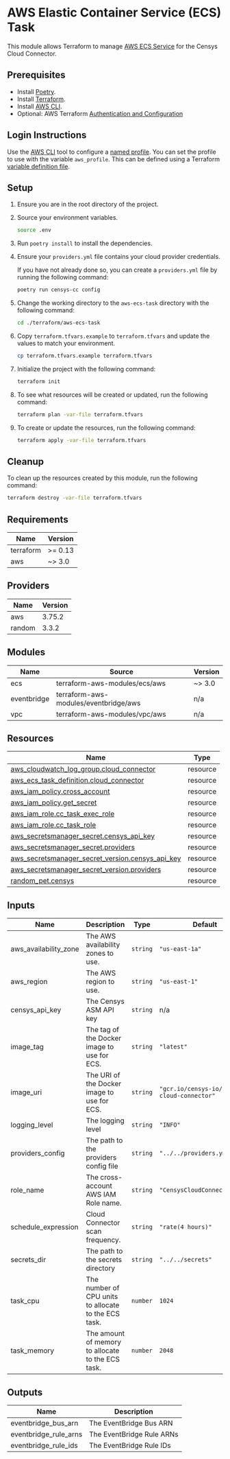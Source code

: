 # AWS Elastic Container Service (ECS) Task

This module allows Terraform to manage
[AWS ECS Service](https://aws.amazon.com/ecs/) for the Censys Cloud Connector.

## Prerequisites

- Install [Poetry](https://python-poetry.org/docs/).
- Install [Terraform](https://www.terraform.io/downloads).
- Install [AWS CLI](https://aws.amazon.com/cli/).
- Optional: AWS Terraform [Authentication and Configuration][tf-aws-auth]

## Login Instructions

Use the [AWS CLI][aws-cli] tool to configure a [named profile][aws-cli-named-profile].
You can set the profile to use with the variable `aws_profile`. This can be
defined using a Terraform [variable definition file][tf-var-def-file].

## Setup

1. Ensure you are in the root directory of the project.
2. Source your environment variables.

   ```sh
   source .env
   ```

3. Run `poetry install` to install the dependencies.
4. Ensure your `providers.yml` file contains your cloud provider credentials.

   If you have not already done so, you can create a `providers.yml` file by
   running the following command:

   ```sh
   poetry run censys-cc config
   ```

5. Change the working directory to the `aws-ecs-task` directory
   with the following command:

    ```sh
    cd ./terraform/aws-ecs-task
    ```

6. Copy `terraform.tfvars.example` to `terraform.tfvars` and update the values
   to match your environment.

   ```sh
   cp terraform.tfvars.example terraform.tfvars
   ```

7. Initialize the project with the following command:

   ```sh
   terraform init
   ```

8. To see what resources will be created or updated, run the following command:

   ```sh
   terraform plan -var-file terraform.tfvars
   ```

9. To create or update the resources, run the following command:

   ```sh
   terraform apply -var-file terraform.tfvars
   ```

## Cleanup

To clean up the resources created by this module, run the following command:

```sh
terraform destroy -var-file terraform.tfvars
```

<!-- markdownlint-disable -->
<!-- BEGIN_TF_DOCS -->
## Requirements

| Name | Version |
|------|---------|
| terraform | >= 0.13 |
| aws | ~> 3.0 |

## Providers

| Name | Version |
|------|---------|
| aws | 3.75.2 |
| random | 3.3.2 |

## Modules

| Name | Source | Version |
|------|--------|---------|
| ecs | terraform-aws-modules/ecs/aws | ~> 3.0 |
| eventbridge | terraform-aws-modules/eventbridge/aws | n/a |
| vpc | terraform-aws-modules/vpc/aws | n/a |

## Resources

| Name | Type |
|------|------|
| [aws_cloudwatch_log_group.cloud_connector](https://registry.terraform.io/providers/hashicorp/aws/latest/docs/resources/cloudwatch_log_group) | resource |
| [aws_ecs_task_definition.cloud_connector](https://registry.terraform.io/providers/hashicorp/aws/latest/docs/resources/ecs_task_definition) | resource |
| [aws_iam_policy.cross_account](https://registry.terraform.io/providers/hashicorp/aws/latest/docs/resources/iam_policy) | resource |
| [aws_iam_policy.get_secret](https://registry.terraform.io/providers/hashicorp/aws/latest/docs/resources/iam_policy) | resource |
| [aws_iam_role.cc_task_exec_role](https://registry.terraform.io/providers/hashicorp/aws/latest/docs/resources/iam_role) | resource |
| [aws_iam_role.cc_task_role](https://registry.terraform.io/providers/hashicorp/aws/latest/docs/resources/iam_role) | resource |
| [aws_secretsmanager_secret.censys_api_key](https://registry.terraform.io/providers/hashicorp/aws/latest/docs/resources/secretsmanager_secret) | resource |
| [aws_secretsmanager_secret.providers](https://registry.terraform.io/providers/hashicorp/aws/latest/docs/resources/secretsmanager_secret) | resource |
| [aws_secretsmanager_secret_version.censys_api_key](https://registry.terraform.io/providers/hashicorp/aws/latest/docs/resources/secretsmanager_secret_version) | resource |
| [aws_secretsmanager_secret_version.providers](https://registry.terraform.io/providers/hashicorp/aws/latest/docs/resources/secretsmanager_secret_version) | resource |
| [random_pet.censys](https://registry.terraform.io/providers/hashicorp/random/latest/docs/resources/pet) | resource |

## Inputs

| Name | Description | Type | Default | Required |
|------|-------------|------|---------|:--------:|
| aws\_availability\_zone | The AWS availability zones to use. | `string` | `"us-east-1a"` | no |
| aws\_region | The AWS region to use. | `string` | `"us-east-1"` | no |
| censys\_api\_key | The Censys ASM API key | `string` | n/a | yes |
| image\_tag | The tag of the Docker image to use for ECS. | `string` | `"latest"` | no |
| image\_uri | The URI of the Docker image to use for ECS. | `string` | `"gcr.io/censys-io/censys-cloud-connector"` | no |
| logging\_level | The logging level | `string` | `"INFO"` | no |
| providers\_config | The path to the providers config file | `string` | `"../../providers.yml"` | no |
| role\_name | The cross-account AWS IAM Role name. | `string` | `"CensysCloudConnectorRole"` | no |
| schedule\_expression | Cloud Connector scan frequency. | `string` | `"rate(4 hours)"` | no |
| secrets\_dir | The path to the secrets directory | `string` | `"../../secrets"` | no |
| task\_cpu | The number of CPU units to allocate to the ECS task. | `number` | `1024` | no |
| task\_memory | The amount of memory to allocate to the ECS task. | `number` | `2048` | no |

## Outputs

| Name | Description |
|------|-------------|
| eventbridge\_bus\_arn | The EventBridge Bus ARN |
| eventbridge\_rule\_arns | The EventBridge Rule ARNs |
| eventbridge\_rule\_ids | The EventBridge Rule IDs |
<!-- END_TF_DOCS -->
<!-- markdownlint-enable -->

<!-- References -->
[aws-cli]: https://docs.aws.amazon.com/cli/latest/userguide/cli-chap-welcome.html
[aws-cli-named-profile]: https://docs.aws.amazon.com/cli/latest/userguide/cli-configure-profiles.html
[tf-var-def-file]: https://www.terraform.io/language/values/variables#variable-definitions-tfvars-files
[tf-aws-auth]: https://registry.terraform.io/providers/hashicorp/aws/latest/docs#authentication-and-configuration
